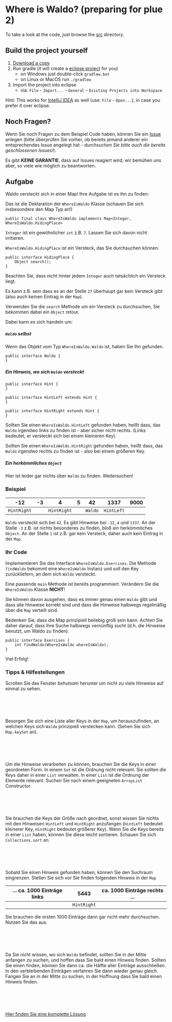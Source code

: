 Where is Waldo? (preparing for plue 2)
======================================

To take a look at the code, just browse the [src](src/pos1_2ahif/prep_test2) directory.

Build the project yourself
-----------------------------

1. [Download a copy](https://github.com/pos1-2ahif/prep-test2/archive/master.zip)
2. Run gradle (it will create a [eclipse project](http://eclipse.org/) for you)
   * on Windows just double-click `gradlew.bat` 
   * on Linux or MacOS run `./gradlew` 
3. Import the project into eclipse
   * via: `File` - `Import...` - `General` - `Existing Projects into Workspace`

Hint: This works for [IntelliJ IDEA](https://www.jetbrains.com/idea/) as well (use: `File` - `Open...`), in case you prefer it over eclipse.

Noch Fragen?
------------

Wenn Sie noch Fragen zu dem Beispiel Code haben, können Sie ein [Issue](https://github.com/pos1-2ahif/prep-test2/issues?q=is%3Aissue) anlegen (bitte überprüfen Sie vorher, ob bereits jemand anderer ein entsprechendes Issue angelegt hat - _durchsuchen Sie bitte auch die bereits geschlossenen Issues!_).

Es gibt __KEINE GARANTIE__, dass auf Issues reagiert wird; wir bemühen uns aber, so viele wie möglich zu beantworten.

Aufgabe
-------

Waldo versteckt sich in einer Map! Ihre Aufgabe ist es ihn zu finden:

Das ist die Deklaration der `WhereIsWaldo` Klasse (schauen Sie sich insbesondere den Map Typ an!)

```
public final class WhereIsWaldo implements Map<Integer, WhereIsWaldo.HidingPlace>
```

`Integer` ist ein gewöhnlicher `int` z.B. `7`. Lassen Sie sich davon nicht irritieren.

`WhereIsWaldo.HidingPlace` ist ein Versteck, das Sie durchsuchen können:

```
public interface HidingPlace {
    Object search();
}
```

Beachten Sie, dass nicht hinter jedem ```Integer``` auch tatsächlich ein Versteck liegt.

Es kann z.B. sein dass es an der Stelle `27` überhaupt gar kein Versteck gibt (also auch keinen Eintrag in der ```Map```).

Verwenden Sie die `search` Methode um ein Versteck zu durchsuchen, Sie bekommen dabei ein `Object` retour.

Dabei kann es sich handeln um:

##### `Waldo` selbst

Wenn das Objekt vom Typ `WhereIsWaldo.Waldo` ist, haben Sie Ihn gefunden.

```
public interface Waldo {
}
```

##### Ein Hinweis, wo sich `Waldo` versteckt

```
public interface Hint {
}

public interface HintLeft extends Hint {
}

public interface HintRight extends Hint {
}
```
Sollten Sie einen `WhereIsWaldo.HintLeft` gefunden haben, heißt dass, das `Waldo` irgendwo links zu finden ist - aber sicher nicht rechts. (Links bedeutet, er versteckt sich bei einem kleineren Key).

Sollten Sie einen `WhereIsWaldo.HintRight` gefunden haben, heißt dass, das `Waldo` irgendwo rechts zu finden ist - also bei einem größeren Key.

##### Ein herkömmliches `Object`

Hier ist leider gar nichts über `Waldo` zu finden. Weitersuchen!

### Beispiel

-12 | -3 | 4 | 5 | 42 | 1337 | 9000
----|----|---|---|----|------|-----
`HintRight` | | `HintRight` | | `Waldo` | `HintLeft` | 

```Waldo``` versteckt sich bei ```42```.
Es gibt Hinweise bei ```-12```, ```4``` und ```1337```.
An der Stelle `-3` z.B. ist nichts besonderes zu finden, bloß ein herkömmliches ```Object```.
An der Stelle `1` ist z.B. gar kein Versteck, daher auch kein Eintrag in der ```Map```.

### Ihr Code

Implementieren Sie das Interface `WhereIsWaldo.Exercises`. 
Die Methode `findWaldo` bekommt eine `WhereIsWaldo` Instanz und soll den Key zurückliefern, an dem sich `Waldo` versteckt.

Eine passende ```main``` Methode ist bereits programmiert.
Verändern Sie die ```WhereIsWaldo``` Klasse __NICHT__!

Sie können davon ausgehen, dass es immer genau einen `Waldo` gibt und dass alle Hinweise korrekt sind und dass die Hinweise halbwegs regelmäßig über die ```Map``` verteilt sind.

Bedenken Sie, dass die Map prinzipiell beliebig groß sein kann. 
Achten Sie daher darauf, dass Ihre Suche halbwegs vernünftig sucht (d.h. die Hinweise benutzt, um Waldo zu finden).

```
public interface Exercises {
    int findWaldo(WhereIsWaldo whereIsWaldo);
}
```

Viel Erfolg!

### Tipps & Hilfestellungen

Scrollen Sie das Fenster _behutsam_ herunter um nicht zu viele Hinweise auf einmal zu sehen.

```





```

Besorgen Sie sich eine Liste aller Keys in der ```Map```, um herauszufinden, an welchen Keys sich ```Waldo``` prinzipiell verstecken kann. (Sehen Sie sich ```Map.keySet``` an).

```





```

Um die Hinweise verarbeiten zu können, brauchen Sie die Keys in einer geordneten Form. In einem ```Set``` ist die Ordnung nicht relevant. Sie sollten die Keys daher in einer ```List``` verwalten. In einer ```List``` ist die Ordnung der Elemente relevant. Suchen Sie nach einem geeigneten ```ArrayList``` Constructor.

```





```

Sie brauchen die Keys der Größe nach geordnet, sonst wissen Sie nichts mit den Hinweisen ```HintLeft``` und ```HintRight``` anzufangen (```HintLeft``` bedeutet kleinerer Key, ```HintRight``` bedeutet größerer Key).
Wenn Sie die Keys bereits in einer ```List``` haben, können Sie diese leicht sortieren. Schauen Sie sich ```Collections.sort``` an.

```





```

Sobald Sie einen Hinweis gefunden haben, können Sie den Suchraum eingrenzen. Stellen Sie sich vor Sie finden folgenden Hinweis in der ```Map```

... ca. 1000 Einträge links | 5443 | ca. 1000 Einträge rechts ...
----------------------------|------|-----------------------------
                            |```HintRight```|

Sie brauchen die ersten 1000 Einträge dann gar nicht mehr durchsuchen. Nutzen Sie das aus.

```





```

Da Sie nicht wissen, wo sich ```Waldo``` befindet, sollten Sie in der Mitte anfangen zu suchen, und hoffen dass Sie bald einen Hinweis finden. Sollten Sie einen finden, können Sie dann ca. die Hälfte aller Einträge ausschließen. In den verbleibenden Einträgen verfahren Sie dann wieder genau gleich. Fangen Sie an in der Mitte zu suchen, in der Hoffnung dass Sie bald einen Hinweis finden.

```





```

[Hier finden Sie eine komplette Lösung](https://github.com/pos1-2ahif/prep-test2/blob/solution/src/pos1_2ahif/prep_test2/Main.java)
